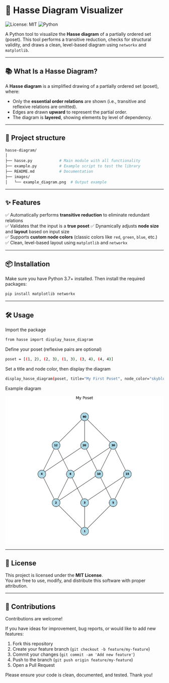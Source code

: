 # 🔷 Hasse Diagram Visualizer

![License: MIT](https://img.shields.io/badge/License-MIT-blue.svg)
![Python](https://img.shields.io/badge/Python-3.7%2B-blue)

A Python tool to visualize the **Hasse diagram** of a partially ordered set (poset). This tool performs a transitive reduction, checks for structural validity, and draws a clean, level-based diagram using `networkx` and `matplotlib`.

---

## 📚 What Is a Hasse Diagram?

A **Hasse diagram** is a simplified drawing of a partially ordered set (poset), where:

- Only the **essential order relations** are shown (i.e., transitive and reflexive relations are omitted).
- Edges are drawn **upward** to represent the partial order.
- The diagram is **layered**, showing elements by level of dependency.

---

## 📂 Project structure

```bash
hasse-diagram/
│
├── hasse.py            # Main module with all functionality
├── example.py          # Example script to test the library
├── README.md           # Documentation
├── images/
│   └── example_diagram.png  # Output example
```

---

## ✨ Features

✅ Automatically performs **transitive reduction** to eliminate redundant relations  
✅ Validates that the input is a **true poset** 
✅ Dynamically adjusts **node size** and **layout** based on input size  
✅ Supports **custom node colors** (classic colors like `red`, `green`, `blue`, etc.)  
✅ Clean, level-based layout using `matplotlib` and `networkx`

---

## 📦 Installation

Make sure you have Python 3.7+ installed. Then install the required packages:

```bash
pip install matplotlib networkx
```

---

## 🛠️ Usage

Import the package

```bash
from hasse import display_hasse_diagram
```

Define your poset (reflexive pairs are optional)

```bash
poset = [(1, 2), (2, 3), (1, 3), (3, 4), (4, 4)]
```

Set a title and node color, then display the diagram

```bash
display_hasse_diagram(poset, title="My First Poset", node_color="skyblue")
```

Example diagram

![Example Hasse Diagram](images/example_diagram.png)

---

## 📄 License

This project is licensed under the **MIT License**.  
You are free to use, modify, and distribute this software with proper attribution.

---

## 🤝 Contributions

Contributions are welcome!

If you have ideas for improvement, bug reports, or would like to add new features:

1. Fork this repository
2. Create your feature branch (`git checkout -b feature/my-feature`)
3. Commit your changes (`git commit -am 'Add new feature'`)
4. Push to the branch (`git push origin feature/my-feature`)
5. Open a Pull Request

Please ensure your code is clean, documented, and tested. Thank you!